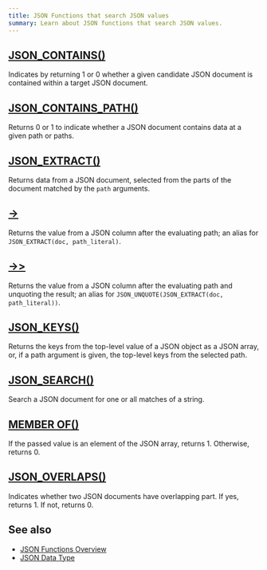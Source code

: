 ```yaml
---
title: JSON Functions that search JSON values
summary: Learn about JSON functions that search JSON values.
---
```


## [JSON_CONTAINS()](https://dev.mysql.com/doc/refman/8.0/en/json-search-functions.html#function_json-contains)

Indicates by returning 1 or 0 whether a given candidate JSON document is contained within a target JSON document.

## [JSON_CONTAINS_PATH()](https://dev.mysql.com/doc/refman/8.0/en/json-search-functions.html#function_json-contains-path)

Returns 0 or 1 to indicate whether a JSON document contains data at a given path or paths.

## [JSON_EXTRACT()](https://dev.mysql.com/doc/refman/8.0/en/json-search-functions.html#function_json-extract)

Returns data from a JSON document, selected from the parts of the document matched by the `path` arguments.

## [->](https://dev.mysql.com/doc/refman/8.0/en/json-search-functions.html#operator_json-column-path)

Returns the value from a JSON column after the evaluating path; an alias for `JSON_EXTRACT(doc, path_literal)`.

## [->>](https://dev.mysql.com/doc/refman/8.0/en/json-search-functions.html#operator_json-inline-path)

Returns the value from a JSON column after the evaluating path and unquoting the result; an alias for `JSON_UNQUOTE(JSON_EXTRACT(doc, path_literal))`.

## [JSON_KEYS()](https://dev.mysql.com/doc/refman/8.0/en/json-search-functions.html#function_json-keys)

Returns the keys from the top-level value of a JSON object as a JSON array, or, if a path argument is given, the top-level keys from the selected path.

## [JSON_SEARCH()](https://dev.mysql.com/doc/refman/8.0/en/json-search-functions.html#function_json-search)

Search a JSON document for one or all matches of a string.

## [MEMBER OF()](https://dev.mysql.com/doc/refman/8.0/en/json-search-functions.html#operator_member-of)

If the passed value is an element of the JSON array, returns 1. Otherwise, returns 0.

## [JSON_OVERLAPS()](https://dev.mysql.com/doc/refman/8.0/en/json-search-functions.html#function_json-overlaps)

Indicates whether two JSON documents have overlapping part. If yes, returns 1. If not, returns 0.

## See also

- [JSON Functions Overview](/functions-and-operators/json-functions.md)
- [JSON Data Type](/data-type-json.md)